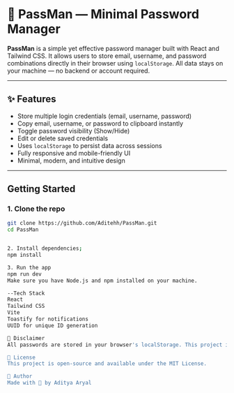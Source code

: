 # 🔐 PassMan — Minimal Password Manager

**PassMan** is a simple yet effective password manager built with React and Tailwind CSS. It allows users to store email, username, and password combinations directly in their browser using `localStorage`. All data stays on your machine — no backend or account required.

---

## ✨ Features

-  Store multiple login credentials (email, username, password)
-  Copy email, username, or password to clipboard instantly
-  Toggle password visibility (Show/Hide)
-  Edit or delete saved credentials
-  Uses `localStorage` to persist data across sessions
-  Fully responsive and mobile-friendly UI
-  Minimal, modern, and intuitive design

---

## Getting Started

### 1. Clone the repo
```bash
git clone https://github.com/Aditehh/PassMan.git
cd PassMan


2. Install dependencies;
npm install

3. Run the app
npm run dev
Make sure you have Node.js and npm installed on your machine.

--Tech Stack
React
Tailwind CSS
Vite
Toastify for notifications
UUID for unique ID generation

🔐 Disclaimer
All passwords are stored in your browser's localStorage. This project is for learning and personal use only and should not be used for storing real credentials in production environments.

📄 License
This project is open-source and available under the MIT License.

🙌 Author
Made with 💙 by Aditya Aryal